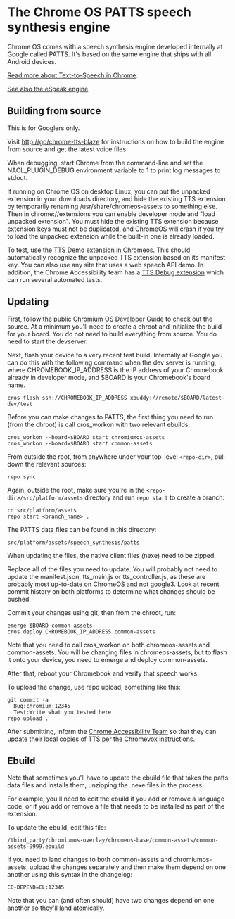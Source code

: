 # The Chrome OS PATTS speech synthesis engine

Chrome OS comes with a speech synthesis engine developed internally at Google
called PATTS. It's based on the same engine that ships with all Android devices.

[Read more about Text-to-Speech in Chrome](tts.md).

[See also the eSpeak engine](espeak.md).

## Building from source

This is for Googlers only.

Visit [http://go/chrome-tts-blaze](http://go/chrome-tts-blaze)
for instructions on how to build the engine from source and get the
latest voice files.

When debugging, start Chrome from the command-line and set the
NACL_PLUGIN_DEBUG environment variable to 1 to print log messages to stdout.

If running on Chrome OS on desktop Linux, you can put the unpacked extension in
your downloads directory, and hide the existing TTS extension by temporarily
renaming /usr/share/chromeos-assets to something else. Then in
chrome://extensions you can enable developer mode and "load unpacked extension".
You must hide the existing TTS extension because extension keys must not be
duplicated, and ChromeOS will crash if you try to load the unpacked extension
while the built-in one is already loaded.

To test, use the [TTS Demo extension](https://chrome.google.com/webstore/detail/tts-demo/chhkejkkcghanjclmhhpncachhgejoel)
in Chromeos. This should automatically recognize the unpacked TTS extension
based on its manifest key. You can also use any site that uses a web speech API
demo. In addition, the Chrome Accessibility team has a 
[TTS Debug extension](https://chrome.google.com/webstore/detail/idllbaaoaldabjncnbfokacibfehkemd)
which can run several automated tests.

## Updating

First, follow the public
[Chromium OS Developer Guide](http://www.chromium.org/chromium-os/developer-guide) to check out the source.
At a minimum you'll need to create a chroot and initialize the build for your board.
You do not need to build everything from source.
You do need to start the devserver.

Next, flash your device to a very recent test build. Internally at Google
you can do this with the following command when the dev server is running,
where CHROMEBOOK_IP_ADDRESS is the IP address of your Chromebook already
in developer mode, and $BOARD is your Chromebook's board name.

```cros flash ssh://CHROMEBOOK_IP_ADDRESS xbuddy://remote/$BOARD/latest-dev/test```

Before you can make changes to PATTS, the first thing you need to run
(from the chroot) is call cros_workon with two relevant ebuilds:

```
cros_workon --board=$BOARD start chromiumos-assets
cros_workon --board=$BOARD start common-assets
```

From outside the root, from anywhere under your top-level ```<repo-dir>```, pull down the relevant sources:

```
repo sync
```

Again, outside the root, make sure you're in the ```<repo-dir>/src/platform/assets``` directory and run
```repo start``` to create a branch:

```
cd src/platform/assets
repo start <branch_name> .
```


The PATTS data files can be found in this directory:

```src/platform/assets/speech_synthesis/patts```

When updating the files, the native client files (nexe) need to be zipped.

Replace all of the files you need to update. You will probably not need
to update the manifest.json, tts_main.js or tts_controller.js, as these
are probably most up-to-date on ChromeOS and not google3. Look at recent
commit history on both platforms to determine what changes should be
pushed.

Commit your changes using git, then from the chroot, run:

```
emerge-$BOARD common-assets
cros deploy CHROMEBOOK_IP_ADDRESS common-assets
```

Note that you need to call cros_workon on both chromeos-assets and
common-assets. You will be changing files in chromeos-assets, but
to flash it onto your device, you need to emerge and deploy
common-assets.

After that, reboot your Chromebook and verify that speech works.

To upload the change, use repo upload, something like this:

```
git commit -a
  Bug:chromium:12345
  Test:Write what you tested here
repo upload .
```

After submitting, inform the [Chrome Accessibility Team](mailto:chrome-a11y-core@google.com)
so that they can update their local copies of TTS per the
[Chromevox instructions](chromevox_on_desktop_linux.md).

## Ebuild

Note that sometimes you'll have to update the ebuild file that
takes the patts data files and installs them, unzipping the .nexe
files in the process.

For example, you'll need to edit the ebuild if you add or remove
a language code, or if you add or remove a file that needs to be
installed as part of the extension.

To update the ebuild, edit this file:

```
/third_party/chromiumos-overlay/chromeos-base/common-assets/common-assets-9999.ebuild
```

If you need to land changes to both common-assets and chromiumos-assets,
upload the changes separately and then make them depend on one another
using this syntax in the changelog:

```
CQ-DEPEND=CL:12345
```

Note that you can (and often should) have two changes depend on one another
so they'll land atomically.


